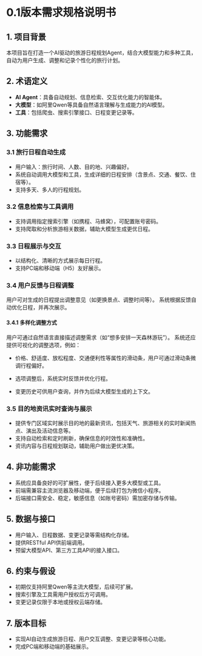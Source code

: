 # 0.1版本需求规格说明书

## 1. 项目背景
本项目旨在打造一个AI驱动的旅游日程规划Agent，结合大模型能力和多种工具，自动为用户生成、调整和记录个性化的旅行计划。

## 2. 术语定义
- **AI Agent**：具备自动规划、信息检索、交互优化能力的智能体。
- **大模型**：如阿里Qwen等具备自然语言理解与生成能力的AI模型。
- **工具**：包括爬虫、搜索引擎接口、日程变更记录等。

## 3. 功能需求
### 3.1 旅行日程自动生成
- 用户输入：旅行时间、人数、目的地、兴趣偏好。
- 系统自动调用大模型和工具，生成详细的日程安排（含景点、交通、餐饮、住宿等）。
- 支持多天、多人的行程规划。

### 3.2 信息检索与工具调用
- 支持调用指定搜索引擎（如携程、马蜂窝），可配置账号密码。
- 支持爬取和分析旅游相关数据，辅助大模型生成更优日程。

### 3.3 日程展示与交互
- 以结构化、清晰的方式展示每日行程。
- 支持PC端和移动端（H5）友好展示。

### 3.4 用户反馈与日程调整

用户可对生成的日程提出调整意见（如更换景点、调整时间等）。
系统根据反馈自动优化日程，并再次展示。

#### 3.4.1 多样化调整方式
用户可通过自然语言直接描述调整需求（如“想多安排一天森林游玩”）。
系统还应提供可视化的调整选项，例如：
  - 价格、舒适度、放松程度、交通便利性等属性的滑动条，用户可通过滑动条微调行程偏好。
  - 选项调整后，系统实时反馈并优化行程。

- 变更历史可供用户查询，并作为后续大模型生成的上下文。

### 3.5 目的地资讯实时查询与展示
- 提供专门区域实时展示目的地的最新资讯，包括天气、旅游相关的实时新闻热点、演出及活动信息等。
- 支持自动检索和定时刷新，确保信息的时效性和准确性。
- 资讯内容与日程规划联动，辅助用户做出更优决策。

## 4. 非功能需求
- 系统应具备良好的可扩展性，便于后续接入更多大模型或工具。
- 前端需兼容主流浏览器及移动端，便于后续打包为微信小程序。
- 后端接口需安全、稳定，敏感信息（如账号密码）需加密存储与传输。

## 5. 数据与接口
- 用户输入、日程数据、变更记录等需结构化存储。
- 提供RESTful API供前端调用。
- 预留大模型API、第三方工具API的接入接口。

## 6. 约束与假设
- 初期仅支持阿里Qwen等主流大模型，后续可扩展。
- 搜索引擎及工具需用户授权后方可调用。
- 变更记录仅限于本地或授权云端存储。

## 7. 版本目标
- 实现AI自动生成旅游日程、用户交互调整、变更记录等核心功能。
- 完成PC端和移动端的基础展示。

